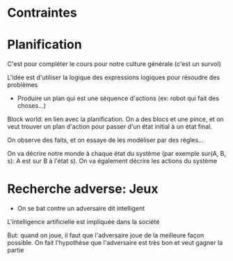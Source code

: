 # Contraintes


# Planification

C'est pour compléter le cours pour notre culture générale (c'est un survol)

L'idée est d'utiliser la logique des expressions logiques pour résoudre des problèmes

- Produire un plan qui est une séquence d'actions (ex: robot qui fait des choses...)

Block world: en lien avec la planification. On a des blocs et une pince, et on veut trouver un plan d'action pour passer d'un état initial à un état final.

On observe des faits, et on essaye de les modéliser par des règles...

On va décrire notre monde à chaque état du système (par exemple sur(A, B, s): A est sur B à l'état s).
On va également décrire les actions du système

# Recherche adverse: Jeux
- On se bat contre un adversaire dit intelligent

L'intelligence artificielle est impliquée dans la société

But: quand on joue, il faut que l'adversaire joue de la meilleure façon possible.
On fait l'hypothèse que l'adversaire est très bon et veut gagner la partie
